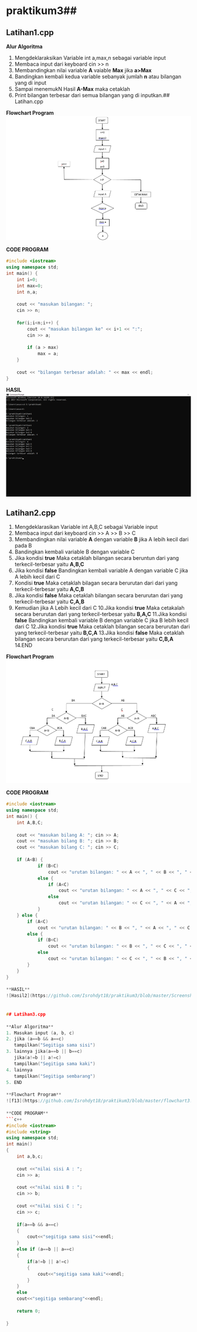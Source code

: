 # praktikum3##
 
## Latihan1.cpp

**Alur Algoritma**
1. Mengdeklaraksikan Variable int a,max,n sebagai variable input
2. Membaca input dari  keyboard cin >> n
3. Membandingkan nilai variable **A** vaiable **Max** jika **a>Max**
4. Bandingkan kembali kedua variable sebanyak jumlah **n** atau bilangan yang di input
5. Sampai menemukN Hasil **A-Max** maka cetaklah
6. Print bilangan terbesar dari semua bilangan yang di inputkan.## Latihan.cpp

**Flowchart Program**
![f11](https://github.com/Isrohdyt18/praktikum3/blob/master/flowchart1.png)

**CODE PROGRAM**
```c++
#include <iostream>
using namespace std;
int main() {
    int i=0;
    int max=0;
    int n,a;

    cout << "masukan bilangan: ";
    cin >> n;

    for(i;i<n;i++) {
        cout << "masukan bilangan ke" << i+1 << ":";
        cin >> a;

        if (a > max)
            max = a;
    }

    cout << "bilangan terbesar adalah: " << max << endl;
}
```
**HASIL**
![Hasil1](
https://github.com/Isrohdyt18/praktikum3/blob/master/Screenshot1.png)


## Latihan2.cpp

1. Mengdeklarasikan Variable int A,B,C sebagai Variable input
2. Membaca input dari keyboard cin >> A >> B >> C
3. Membandingkan nilai variable **A** dengan variable **B** jika A lebih kecil dari pada B
4. Bandingkan kembali variable B dengan variable C
5. Jika kondisi **true** Maka cetaklah bilangan secara beruntun dari yang terkecil-terbesar yaitu **A,B,C**
6. Jika kondisi **false** Bandingkan kembali variable A dengan variable C jika A lebih kecil dari C
7. Kondisi **true** Maka cetaklah bilagan secara berurutan dari dari yang terkecil-terbesar yaitu **A,C,B**
8. Jika kondisi **false** Maka cetaklah bilangan secara  berurutan dari yang terkecil-terbesar yaitu **C,A,B**
9. Kemudian jika A Lebih kecil dari C
10.Jika kondisi **true** Maka cetakalah secara berurutan dari yang terkecil-terbesar yaitu **B,A,C**
11.Jika kondisi **false** Bandingkan kembali variable B dengan variable C jika B lebih kecil dari C
12.Jika kondisi **true** Maka cetaklah bilangan secara berurutan dari yang terkecil-terbesar yaitu **B,C,A**
13.Jika kondisi **false** Maka cetaklah bilangan secara berurutan dari yang terkecil-terbesar yaitu **C,B,A**
14.END

**Flowchart Program**
![f12](
https://github.com/Isrohdyt18/praktikum3/blob/master/flowchart2.png)

**CODE PROGRAM**
```c++
#include <iostream>
using namespace std;
int main() {
    int A,B,C;

    cout << "masukan bilang A: "; cin >> A;
    cout << "masukan bilang B: "; cin >> B;
    cout << "masukan bilang C: "; cin >> C;

    if (A<B) {
            if (B<C)
                cout << "urutan bilangan: " << A << ", " << B << ", " << C << endl;
            else {
                if (A<C)
                    cout << "urutan bilangan: " << A << ", " << C << ", " << B << endl;
                else
                    cout << "urutan bilangan: " << C << ", " << A << ", " << B << endl;
            }
    } else {
        if (A<C)
            cout << "urutan bilangan: " << B << ", " << A << ", " << C << endl;
        else {
            if (B<C)
                cout << "urutan bilangan: " << B << ", " << C << ", " << A << endl;
            else
                cout << "urutan bilangan: " << C << ", " << B << ", " << A << endl;
        }
    }
}

**HASIL**
![Hasil2](https://github.com/Isrohdyt18/praktikum3/blob/master/Screenshot2.png)


## Latihan3.cpp

**Alur Algoritma**
1. Masukan input (a, b, c)
2. jika (a==b && a==c)
   tampilkan("Segitiga sama sisi")
3. lainnya jika(a==b || b==c)
   jika(a!=b || a!=c)
   tampilkan("Segitiga sama kaki")
4. lainnya
   tampilkan("Segitiga sembarang")
5. END

**Flowchart Program**
![f13](https://github.com/Isrohdyt18/praktikum3/blob/master/flowchart3.png)

**CODE PROGRAM**
```c++
#include <iostream>
#include <string>
using namespace std;
int main()
{
    int a,b,c;

    cout <<"nilai sisi A : ";
    cin >> a;

    cout <<"nilai sisi B : ";
    cin >> b;

    cout <<"nilai sisi C : ";
    cin >> c;

    if(a==b && a==c)
    {
        cout<<"segitiga sama sisi"<<endl;
    }
    else if (a==b || a==c)
    {
        if(a!=b || a!=c)
        {
            cout<<"segitiga sama kaki"<<endl;
        }
    }
    else
    cout<<"segitiga sembarang"<<endl;

    return 0;

}


























